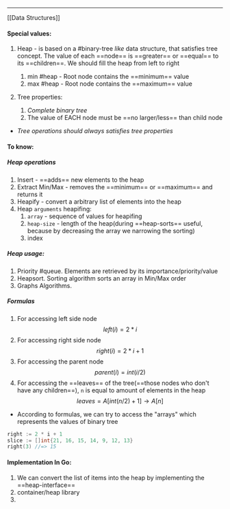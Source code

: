 ***
[[Data Structures]]
#### Special values:
1. Heap - is based on a #binary-tree *like* data structure, that satisfies tree concept. The value of each ==node== is ==greater== or ==equal== to its ==children==. We should fill the heap from left to right
	1. min #heap - Root node contains the ==minimum== value  
	2. max #heap - Root node contains the ==maximum== value

2. Tree properties:
	1. *Complete binary tree*
	2. The value of EACH node must be ==no larger/less== than child node

- *Tree operations should always satisfies tree properties*
#### To know:
##### Heap operations
1. Insert - ==adds== new elements to the heap 
2. Extract Min/Max - removes the ==minimum== or ==maximum== and returns it 
3. Heapify - convert a arbitrary list of elements into the heap 
4. Heap `arguments` heapifing:
	1. `array` - sequence of values for heapifing 
	2. `heap-size` - length of the heap(during ==heap-sorts== useful, because by decreasing the array we narrowing the sorting)
	3. index
##### Heap usage:
1. Priority #queue. Elements are retrieved by its importance/priority/value 
2. Heapsort. Sorting algorithm sorts an array in Min/Max order 
3. Graphs Algorithms. 

##### Formulas 
1. For accessing left side node $$left(i)=2*i$$
2. For accessing right side node $$right(i)=2*i+1$$
3. For accessing the parent node $$parent(i)=int(i/2)$$
4. For accessing the ==leaves== of the tree(==those nodes who don't have any children==), `n` is equal to amount of elements in the heap $$leaves = A[int(n/2)+1]  \to  A[n]$$
- According to formulas, we can try to access the "arrays" which represents the values of binary tree
```go
right := 2 * i + 1 
slice := []int{21, 16, 15, 14, 9, 12, 13}
right(3) //=> 15 
```
#### Implementation In Go:
1. We can convert the list of items into the heap by implementing the ==heap-interface== 
2. container/heap library 
3. 
```go

```